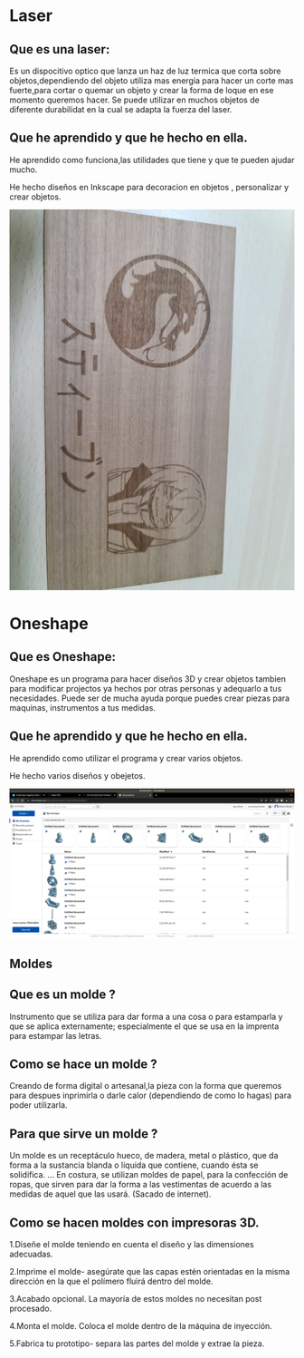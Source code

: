
# Laser

## Que es una laser:

Es un dispocitivo optico que lanza un haz de luz termica que corta sobre objetos,dependiendo del objeto utiliza mas energia para hacer un corte mas fuerte,para cortar o quemar un objeto y crear la forma de loque en ese momento queremos hacer.
Se puede utilizar en muchos objetos de diferente durabilidat en la cual se adapta la fuerza del laser.


## Que he aprendido y que he hecho en ella.

He aprendido como funciona,las utilidades que tiene y que te pueden ajudar mucho.

He hecho diseños en Inkscape para decoracion en objetos , personalizar y crear objetos.

![Imagen](https://github.com/St1v3n3223/1er-Trimestre/blob/main/WhatsApp%20Image%202022-02-10%20at%2010.03.38.jpeg?raw=true)

# Oneshape

## Que es Oneshape:

Oneshape es un programa para hacer diseños 3D y crear objetos tambien para modificar projectos ya hechos por otras personas y adequarlo a tus necesidades. Puede ser de mucha ayuda porque puedes crear piezas para maquinas, instrumentos a tus medidas.

## Que he aprendido y que he hecho en ella.

He aprendido como utilizar el programa y crear varios objetos.

He hecho varios diseños y obejetos.

![ImaGEN](https://github.com/St1v3n3223/1er-Trimestre/blob/main/Captura%20de%20pantalla%20de%202022-02-10%2010-08-16.png?raw=true)

## Moldes


## Que es un molde ?

Instrumento que se utiliza para dar forma a una cosa o para estamparla y que se aplica externamente; especialmente el que se usa en la imprenta para estampar las letras.

## Como se hace un molde ?

Creando de forma digital o artesanal,la pieza con la forma que queremos para despues inprimirla o darle calor (dependiendo de como lo hagas) para poder utilizarla.

##  Para que sirve un molde ?

Un molde es un receptáculo hueco, de madera, metal o plástico, que da forma a la sustancia blanda o líquida que contiene, cuando ésta se solidifica. ... En costura, se utilizan moldes de papel, para la confección de ropas, que sirven para dar la forma a las vestimentas de acuerdo a las medidas de aquel que las usará.
(Sacado de internet).

## Como se hacen moldes con impresoras 3D.

1.Diseñe el molde teniendo en cuenta el diseño y las dimensiones adecuadas.

2.Imprime el molde- asegúrate que las capas estén orientadas en la misma dirección en la que el polímero fluirá dentro del molde.

3.Acabado opcional. La mayoría de estos moldes no necesitan post procesado.

4.Monta el molde. Coloca el molde dentro de la máquina de inyección.

5.Fabrica tu prototipo- separa las partes del molde y extrae la pieza.





